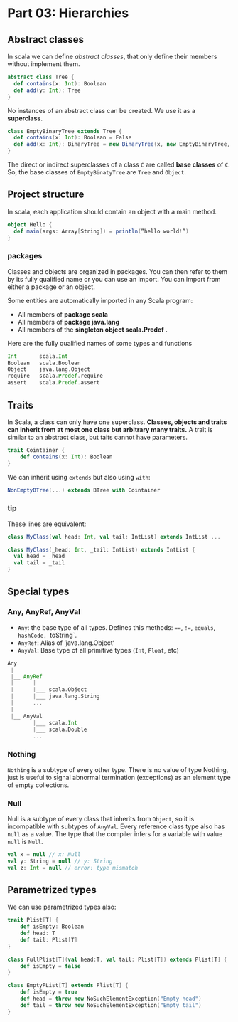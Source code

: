 # Part 03: Hierarchies

## Abstract classes

In scala we can define *abstract classes*, that only define their members without implement them.

```scala
abstract class Tree {
  def contains(x: Int): Boolean
  def add(y: Int): Tree
}
```

No instances of an abstract class can be created. We use it as a **superclass**.

```scala
class EmptyBinaryTree extends Tree {
  def contains(x: Int): Boolean = False
  def add(x: Int): BinaryTree = new BinaryTree(x, new EmptyBinaryTree, new EmptyBinaryTree)
}
```

The direct or indirect superclasses of a class `C` are called __base classes__
of `C`. So, the base classes of `EmptyBinatyTree` are `Tree` and `Object`.

## Project structure

In scala, each application should contain an object with a main method.

```scala
object Hello {
  def main(args: Array[String]) = println(”hello world!”)
}
```

### packages

Classes and objects are organized in packages. You can then refer to them by its fully qualified name or you can use an import. You can import from either a package or an object.

Some entities are automatically imported in any Scala program:
* All members of __package scala__
* All members of __package java.lang__
* All members of the __singleton object scala.Predef__ .

Here are the fully qualified names of some types and functions

```scala
Int       scala.Int
Boolean   scala.Boolean
Object    java.lang.Object
require   scala.Predef.require
assert    scala.Predef.assert
```

## Traits

In Scala, a class can only have one superclass. __Classes, objects and traits can inherit from at most one class but arbitrary many traits.__ A trait is similar to an abstract class, but taits cannot have parameters.

```scala
trait Cointainer {
    def contains(x: Int): Boolean
}
```

We can inherit using `extends` but also using `with`:

```scala
NonEmptyBTree(...) extends BTree with Cointainer
```

### tip

These lines are equivalent:

```scala
class MyClass(val head: Int, val tail: IntList) extends IntList ...

class MyClass(_head: Int, _tail: IntList) extends IntList {
  val head = _head
  val tail = _tail
}
```

## Special types

### Any, AnyRef, AnyVal

* `Any`: the base type of all types. Defines this methods: `==`, `!=`, `equals`, `hashCode, `toString`.
* `AnyRef`: Alias of ‘java.lang.Object‘
* `AnyVal`: Base type of all primitive types (`Int`, `Float`, etc)

```scala
Any
 |
 |__ AnyRef
 |      |
 |      |___ scala.Object
 |      |___ java.lang.String
 |      ...
 |
 |__ AnyVal
        |___ scala.Int
        |___ scala.Double
        ...
```

### Nothing

`Nothing` is a subtype of every other type. There is no value of type Nothing, just is useful to signal abnormal termination (exceptions) as an element type of empty collections.

### Null

Null is a subtype of every class that inherits from `Object`, so it is incompatible with subtypes of `AnyVal`. Every reference class type also has `null` as a value. The type that the compiler infers for a variable with value `null` is `Null`.

```scala
val x = null // x: Null
val y: String = null // y: String
val z: Int = null // error: type mismatch
```

## Parametrized types

We can use parametrized types also:

```scala
trait Plist[T] {
    def isEmpty: Boolean
    def head: T
    def tail: Plist[T]
}

class FullPlist[T](val head:T, val tail: Plist[T]) extends Plist[T] {
    def isEmpty = false
}

class EmptyPList[T] extends Plist[T] {
    def isEmpty = true
    def head = throw new NoSuchElementException("Empty head")
    def tail = throw new NoSuchElementException("Empty tail")
}
```
